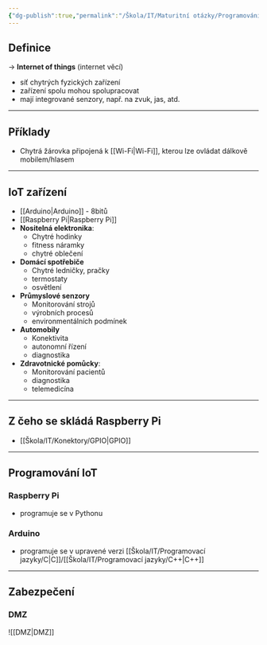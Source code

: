 ```yaml
---
{"dg-publish":true,"permalink":"/Škola/IT/Maturitní otázky/Programování/IoT (programování, bezpečnost a jednotlivé části IoT)/","created":"1980-01-01T00:00:00.000+01:00","updated":"2024-03-18T10:27:10.299+01:00"}
---
```


## Definice
-> **Internet of things** (internet věcí)
- síť chytrých fyzických zařízení
- zařízení spolu mohou spolupracovat
- mají integrované senzory, např. na zvuk, jas, atd.

___
## Příklady
- Chytrá žárovka připojená k [[Wi-Fi\|Wi-Fi]], kterou lze ovládat dálkově mobilem/hlasem

___
## IoT zařízení
- [[Arduino\|Arduino]] - 8bitů
- [[Raspberry Pi\|Raspberry Pi]]
- **Nositelná elektronika**: 
	- Chytré hodinky 
	- fitness náramky 
	- chytré oblečení
- **Domácí spotřebiče** 
	- Chytré ledničky, pračky 
	- termostaty 
	- osvětlení
- **Průmyslové senzory**
	- Monitorování strojů 
	- výrobních procesů 
	- environmentálních podmínek
- **Automobily** 
	- Konektivita 
	- autonomní řízení 
	- diagnostika
- **Zdravotnické pomůcky**: 
	- Monitorování pacientů
	- diagnostika
	- telemedicína

___
## Z čeho se skládá Raspberry Pi
- [[Škola/IT/Konektory/GPIO\|GPIO]]

___
## Programování IoT
### Raspberry Pi
- programuje se v Pythonu
### Arduino
- programuje se v upravené verzi [[Škola/IT/Programovací jazyky/C\|C]]/[[Škola/IT/Programovací jazyky/C++\|C++]]
 
___
## Zabezpečení
### DMZ
![[DMZ\|DMZ]]